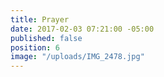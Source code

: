 ```yaml
---
title: Prayer
date: 2017-02-03 07:21:00 -05:00
published: false
position: 6
image: "/uploads/IMG_2478.jpg"
---
```


